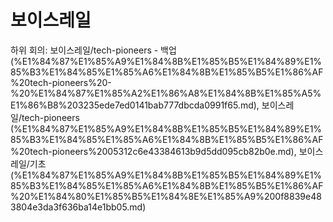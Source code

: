 # 보이스레일

하위 회의: 보이스레일/tech-pioneers - 백업 (%E1%84%87%E1%85%A9%E1%84%8B%E1%85%B5%E1%84%89%E1%85%B3%E1%84%85%E1%85%A6%E1%84%8B%E1%85%B5%E1%86%AF%20tech-pioneers%20-%20%E1%84%87%E1%85%A2%E1%86%A8%E1%84%8B%E1%85%A5%E1%86%B8%203235ede7ed0141bab777dbcda0991f65.md), 보이스레일/tech-pioneers (%E1%84%87%E1%85%A9%E1%84%8B%E1%85%B5%E1%84%89%E1%85%B3%E1%84%85%E1%85%A6%E1%84%8B%E1%85%B5%E1%86%AF%20tech-pioneers%2005312c6e43384613b9d5dd095cb82b0e.md), 보이스레일/기초 (%E1%84%87%E1%85%A9%E1%84%8B%E1%85%B5%E1%84%89%E1%85%B3%E1%84%85%E1%85%A6%E1%84%8B%E1%85%B5%E1%86%AF%20%E1%84%80%E1%85%B5%E1%84%8E%E1%85%A9%200f8839e483804e3da3f636ba14e1bb05.md)